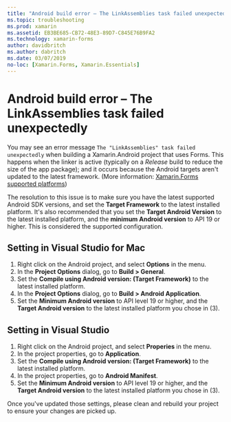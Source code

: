 ```yaml
---
title: "Android build error – The LinkAssemblies task failed unexpectedly"
ms.topic: troubleshooting
ms.prod: xamarin
ms.assetid: EB3BE685-CB72-48E3-89D7-C845E76B9FA2
ms.technology: xamarin-forms
author: davidbritch
ms.author: dabritch
ms.date: 03/07/2019
no-loc: [Xamarin.Forms, Xamarin.Essentials]
---
```


# Android build error – The LinkAssemblies task failed unexpectedly

You may see an error message `The "LinkAssemblies" task failed unexpectedly` when building a Xamarin.Android project that uses Forms. This happens when the linker is active (typically on a *Release* build to reduce the size of the app package); and it occurs because the Android targets aren't updated to the latest framework. (More information: [Xamarin.Forms supported platforms](~/get-started/supported-platforms.md#android-platform-support))

The resolution to this issue is to make sure you have the latest supported Android SDK versions, and set the **Target Framework** to the latest installed platform. It's also recommended that you set the **Target Android Version** to the latest installed platform, and the **minimum Android version** to API 19 or higher. This is considered the supported configuration.

## Setting in Visual Studio for Mac

1. Right click on the Android project, and select **Options** in the menu.
2. In the **Project Options** dialog, go to **Build > General**.
3. Set the **Compile using Android version: (Target Framework)** to the latest installed platform.
4. In the **Project Options** dialog, go to **Build > Android Application**.
5. Set the **Minimum Android version** to API level 19 or higher, and the **Target Android version** to the latest installed platform you chose in (3).

## Setting in Visual Studio

1. Right click on the Android project, and select **Properies** in the menu.
2. In the project properties, go to **Application**.
3. Set the **Compile using Android version: (Target Framework)** to the latest installed platform.
4. In the project properties, go to **Android Manifest**.
5. Set the **Minimum Android version** to API level 19 or higher, and the **Target Android version** to the latest installed platform you chose in (3).

Once you've updated those settings, please clean and rebuild your project to ensure your changes are picked up.
